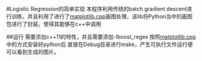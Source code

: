 #Logistic Regression的简单实现
本程序利用传统的batch gradient descent进行训练，并且利用了进行了[matplotlib.cpp](https://github.com/lava/matplotlib-cpp)画图处理，该lib将Python当中的画图包进行了封装，使得其能够在c++中调用

##运行
需要添加c++11的特性，并且需要添加-lboost_regex
按照[matplotlib.cpp](https://github.com/lava/matplotlib-cpp)中的方式安装好python后
直接在Debug目录进行make，产生可执行文件运行便可以看到生成的图片。